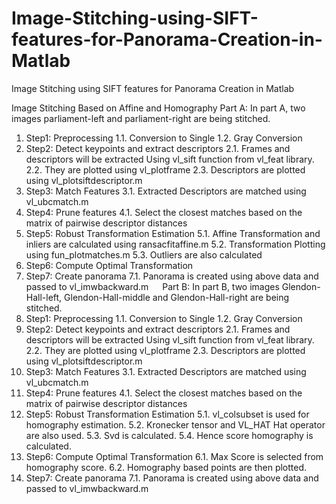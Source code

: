 # Image-Stitching-using-SIFT-features-for-Panorama-Creation-in-Matlab
Image Stitching using SIFT features for Panorama Creation in Matlab

Image Stitching Based on Affine and Homography
Part A:
In part A, two images parliament-left and parliament-right are being stitched.
  1.	Step1: Preprocessing
    1.1.	Conversion to Single
    1.2.	Gray Conversion
  2.	Step2: Detect keypoints and extract descriptors
    2.1.	Frames and descriptors will be extracted Using vl_sift function from vl_feat library.
    2.2.	They are plotted using vl_plotframe
    2.3.	Descriptors are plotted using vl_plotsiftdescriptor.m
  3.	Step3: Match Features
    3.1.	Extracted Descriptors are matched using vl_ubcmatch.m
  4.	Step4: Prune features
    4.1.	Select the closest matches based on the matrix of pairwise descriptor distances
  5.	Step5: Robust Transformation Estimation
    5.1.	Affine Transformation and inliers are calculated using ransacfitaffine.m
    5.2.	Transformation Plotting using fun_plotmatches.m
    5.3.	Outliers are also calculated
  6.	Step6: Compute Optimal Transformation
  7.	Step7: Create panorama
    7.1.	Panorama is created using above data and passed to vl_imwbackward.m
 
Part B:
In part B, two images Glendon-Hall-left, Glendon-Hall-middle and Glendon-Hall-right are being stitched.
  1.	Step1: Preprocessing
    1.1.	Conversion to Single
    1.2.	Gray Conversion
  2.	Step2: Detect keypoints and extract descriptors
    2.1.	Frames and descriptors will be extracted Using vl_sift function from vl_feat library.
    2.2.	They are plotted using vl_plotframe
    2.3.	Descriptors are plotted using vl_plotsiftdescriptor.m
  3.	Step3: Match Features
    3.1.	Extracted Descriptors are matched using vl_ubcmatch.m
  4.	Step4: Prune features
    4.1.	Select the closest matches based on the matrix of pairwise descriptor distances
  5.	Step5: Robust Transformation Estimation
    5.1.	vl_colsubset is used for homography estimation.
    5.2.	Kronecker tensor and VL_HAT  Hat operator are also used.
    5.3.	Svd is calculated.
    5.4.	Hence score homography is calculated.
  6.	Step6: Compute Optimal Transformation 
    6.1.	Max Score is selected from homography score.
    6.2.	Homography based points are then plotted.
  7.	Step7: Create panorama
    7.1.	Panorama is created using above data and passed to vl_imwbackward.m
